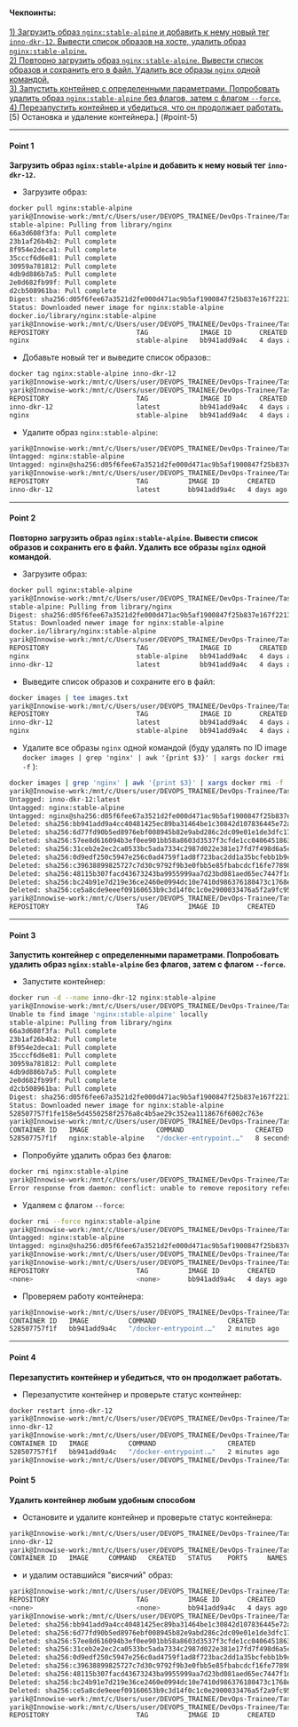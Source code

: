 #### Чекпоинты:

[1) Загрузить образ `nginx:stable-alpine` и добавить к нему новый тег `inno-dkr-12`. Вывести список образов на хосте, удалить образ `nginx:stable-alpine`.](#point-1)  
[2) Повторно загрузить образ `nginx:stable-alpine`. Вывести список образов и сохранить его в файл. Удалить все образы `nginx` одной командой.](#point-2)  
[3) Запустить контейнер с определенными параметрами. Попробовать удалить образ `nginx:stable-alpine` без флагов, затем с флагом `--force`.](#point-3)  
[4) Перезапустить контейнер и убедиться, что он продолжает работать.](#point-4)
[5) Остановка и удаление контейнера.] (#point-5)  

---

#### Point 1  
**Загрузить образ `nginx:stable-alpine` и добавить к нему новый тег `inno-dkr-12`.**  

  - Загрузите образ:
```bash
docker pull nginx:stable-alpine
yarik@Innowise-work:/mnt/c/Users/user/DEVOPS_TRAINEE/DevOps-Trainee/Tasks/Task_3.22$ docker pull nginx:stable-alpine
stable-alpine: Pulling from library/nginx
66a3d608f3fa: Pull complete
23b1af26b4b2: Pull complete
8f954e2deca1: Pull complete
35cccf6d6e81: Pull complete
30959a781812: Pull complete
4db9d886b7a5: Pull complete
2e0d682fb99f: Pull complete
d2cb508961ba: Pull complete
Digest: sha256:d05f6fee67a3521d2fe000d471ac9b5af1900847f25b837e167f2213e95ddf0f
Status: Downloaded newer image for nginx:stable-alpine
docker.io/library/nginx:stable-alpine
yarik@Innowise-work:/mnt/c/Users/user/DEVOPS_TRAINEE/DevOps-Trainee/Tasks/Task_3.22$ docker images 
REPOSITORY                      TAG             IMAGE ID       CREATED        SIZE
nginx                           stable-alpine   bb941add9a4c   4 days ago     47.2MB
```
  - Добавьте новый тег и выведите список образов::
```bash
docker tag nginx:stable-alpine inno-dkr-12
yarik@Innowise-work:/mnt/c/Users/user/DEVOPS_TRAINEE/DevOps-Trainee/Tasks/Task_3.22$ docker tag nginx:stable-alpine inno-dkr-12
yarik@Innowise-work:/mnt/c/Users/user/DEVOPS_TRAINEE/DevOps-Trainee/Tasks/Task_3.22$ docker images
REPOSITORY                      TAG             IMAGE ID       CREATED        SIZE
inno-dkr-12                     latest          bb941add9a4c   4 days ago     47.2MB
nginx                           stable-alpine   bb941add9a4c   4 days ago     47.2MB
```
  - Удалите образ `nginx:stable-alpine`:
```bash
yarik@Innowise-work:/mnt/c/Users/user/DEVOPS_TRAINEE/DevOps-Trainee/Tasks/Task_3.22$ docker image rm nginx:stable-alpine 
Untagged: nginx:stable-alpine
Untagged: nginx@sha256:d05f6fee67a3521d2fe000d471ac9b5af1900847f25b837e167f2213e95ddf0f
yarik@Innowise-work:/mnt/c/Users/user/DEVOPS_TRAINEE/DevOps-Trainee/Tasks/Task_3.22$ docker images
REPOSITORY                      TAG          IMAGE ID       CREATED        SIZE
inno-dkr-12                     latest       bb941add9a4c   4 days ago     47.2MB
```
---

#### Point 2  
**Повторно загрузить образ `nginx:stable-alpine`. Вывести список образов и сохранить его в файл. Удалить все образы `nginx` одной командой.**  

  - Загрузите образ:
```bash
docker pull nginx:stable-alpine
yarik@Innowise-work:/mnt/c/Users/user/DEVOPS_TRAINEE/DevOps-Trainee/Tasks/Task_3.22$ docker pull nginx:stable-alpine
stable-alpine: Pulling from library/nginx
Digest: sha256:d05f6fee67a3521d2fe000d471ac9b5af1900847f25b837e167f2213e95ddf0f
Status: Downloaded newer image for nginx:stable-alpine
docker.io/library/nginx:stable-alpine
yarik@Innowise-work:/mnt/c/Users/user/DEVOPS_TRAINEE/DevOps-Trainee/Tasks/Task_3.22$ docker images
REPOSITORY                      TAG             IMAGE ID       CREATED        SIZE
nginx                           stable-alpine   bb941add9a4c   4 days ago     47.2MB
inno-dkr-12                     latest          bb941add9a4c   4 days ago     47.2MB
```
  - Выведите список образов и сохраните его в файл:
```bash
docker images | tee images.txt
yarik@Innowise-work:/mnt/c/Users/user/DEVOPS_TRAINEE/DevOps-Trainee/Tasks/Task_3.22$ docker images | tee images.txt
REPOSITORY                      TAG             IMAGE ID       CREATED        SIZE
inno-dkr-12                     latest          bb941add9a4c   4 days ago     47.2MB
nginx                           stable-alpine   bb941add9a4c   4 days ago     47.2MB
```
  - Удалите все образы `nginx` одной командой (буду удалять по ID image `docker images | grep 'nginx' | awk '{print $3}' | xargs docker rmi -f` ):
```bash
docker images | grep 'nginx' | awk '{print $3}' | xargs docker rmi -f
yarik@Innowise-work:/mnt/c/Users/user/DEVOPS_TRAINEE/DevOps-Trainee/Tasks/Task_3.22$ docker images | grep 'nginx' | awk '{print $3}' | xargs docker rmi -f
Untagged: inno-dkr-12:latest
Untagged: nginx:stable-alpine
Untagged: nginx@sha256:d05f6fee67a3521d2fe000d471ac9b5af1900847f25b837e167f2213e95ddf0f
Deleted: sha256:bb941add9a4cc40481425ec89ba31464be1c30842d107836445e72a079a75bd6
Deleted: sha256:6d77fd90b5ed8976ebf008945b82e9abd286c2dc09e01e1de3dfc1748ec7ebaf
Deleted: sha256:57ee8d616094b3ef0ee901bb58a8603d3537f3cfde1cc0406451863f5707bd5b
Deleted: sha256:31ceb2e2ec2ca0533bc5ada7334c2987d022e381e17fd7f498d6a5cd47b7fc6f
Deleted: sha256:0d9edf250c5947e256c0ad4759f1ad8f723bac2dd1a35bcfebb1b9cedc85b923
Deleted: sha256:c39638899825727c7d30c9792f9b3e0fbb5e85fbabcdcf16fe7789882e85f486
Deleted: sha256:48115b307facd43673243ba9955999aa7d23bd081aed65ec7447f1da90d6c517
Deleted: sha256:bc24b91e7d219e36ce2460e0994dc10e7410d986376180473c1768e6a5d1480c
Deleted: sha256:ce5a8cde9eeef09160653b9c3d14f0c1c0e2900033476a5f2a9fc950161c0eb2
yarik@Innowise-work:/mnt/c/Users/user/DEVOPS_TRAINEE/DevOps-Trainee/Tasks/Task_3.22$ docker images
REPOSITORY                      TAG          IMAGE ID       CREATED        SIZE

```

---

#### Point 3  
**Запустить контейнер с определенными параметрами. Попробовать удалить образ `nginx:stable-alpine` без флагов, затем с флагом `--force`.**  

  - Запустите контейнер:
```bash
docker run -d --name inno-dkr-12 nginx:stable-alpine
yarik@Innowise-work:/mnt/c/Users/user/DEVOPS_TRAINEE/DevOps-Trainee/Tasks/Task_3.22$ docker run -d --name inno-dkr-12 nginx:stable-alpine
Unable to find image 'nginx:stable-alpine' locally
stable-alpine: Pulling from library/nginx
66a3d608f3fa: Pull complete
23b1af26b4b2: Pull complete
8f954e2deca1: Pull complete
35cccf6d6e81: Pull complete
30959a781812: Pull complete
4db9d886b7a5: Pull complete
2e0d682fb99f: Pull complete
d2cb508961ba: Pull complete
Digest: sha256:d05f6fee67a3521d2fe000d471ac9b5af1900847f25b837e167f2213e95ddf0f
Status: Downloaded newer image for nginx:stable-alpine
528507757f1fe158e5d4550258f2576a8c4b5ae29c352ea1118676f6002c763e
yarik@Innowise-work:/mnt/c/Users/user/DEVOPS_TRAINEE/DevOps-Trainee/Tasks/Task_3.22$ docker ps 
CONTAINER ID   IMAGE                 COMMAND                  CREATED         STATUS         PORTS     NAMES
528507757f1f   nginx:stable-alpine   "/docker-entrypoint.…"   8 seconds ago   Up 7 seconds   80/tcp    inno-dkr-12
```
  - Попробуйте удалить образ без флагов:
```bash
docker rmi nginx:stable-alpine
yarik@Innowise-work:/mnt/c/Users/user/DEVOPS_TRAINEE/DevOps-Trainee/Tasks/Task_3.22$ docker rmi nginx:stable-alpine
Error response from daemon: conflict: unable to remove repository reference "nginx:stable-alpine" (must force) - container 528507757f1f is using its referenced image bb941add9a4c
```
  - Удаляем с флагом `--force`:
```bash
docker rmi --force nginx:stable-alpine
yarik@Innowise-work:/mnt/c/Users/user/DEVOPS_TRAINEE/DevOps-Trainee/Tasks/Task_3.22$ docker rmi --force nginx:stable-alpine
Untagged: nginx:stable-alpine
Untagged: nginx@sha256:d05f6fee67a3521d2fe000d471ac9b5af1900847f25b837e167f2213e95ddf0f
yarik@Innowise-work:/mnt/c/Users/user/DEVOPS_TRAINEE/DevOps-Trainee/Tasks/Task_3.22$
yarik@Innowise-work:/mnt/c/Users/user/DEVOPS_TRAINEE/DevOps-Trainee/Tasks/Task_3.22$ docker images
REPOSITORY                      TAG          IMAGE ID       CREATED        SIZE
<none>                          <none>       bb941add9a4c   4 days ago     47.2MB
```
  - Проверяем работу контейнера:
```bash
yarik@Innowise-work:/mnt/c/Users/user/DEVOPS_TRAINEE/DevOps-Trainee/Tasks/Task_3.22$ docker ps
CONTAINER ID   IMAGE          COMMAND                  CREATED         STATUS         PORTS     NAMES
528507757f1f   bb941add9a4c   "/docker-entrypoint.…"   2 minutes ago   Up 2 minutes   80/tcp    inno-dkr-12
```

---

#### Point 4  
**Перезапустить контейнер и убедиться, что он продолжает работать.**  

  - Перезапустите контейнер и проверьте статус контейнер:
```bash
docker restart inno-dkr-12
yarik@Innowise-work:/mnt/c/Users/user/DEVOPS_TRAINEE/DevOps-Trainee/Tasks/Task_3.22$ docker restart inno-dkr-12
inno-dkr-12
yarik@Innowise-work:/mnt/c/Users/user/DEVOPS_TRAINEE/DevOps-Trainee/Tasks/Task_3.22$ docker ps
CONTAINER ID   IMAGE          COMMAND                  CREATED         STATUS         PORTS     NAMES
528507757f1f   bb941add9a4c   "/docker-entrypoint.…"   2 minutes ago   Up 3 seconds   80/tcp    inno-dkr-12
yarik@Innowise-work:/mnt/c/Users/user/DEVOPS_TRAINEE/DevOps-Trainee/Tasks/Task_3.22$ 
```

#### Point 5
**Удалить контейнер любым удобным способом**

  - Остановите и удалите контейнер и проверьте статус контейнера:
```bash
yarik@Innowise-work:/mnt/c/Users/user/DEVOPS_TRAINEE/DevOps-Trainee/Tasks/Task_3.22$ docker rm -f inno-dkr-12 
inno-dkr-12
yarik@Innowise-work:/mnt/c/Users/user/DEVOPS_TRAINEE/DevOps-Trainee/Tasks/Task_3.22$ docker ps
CONTAINER ID   IMAGE     COMMAND   CREATED   STATUS    PORTS     NAMES
```
  - и удалим оставшийся "висячий" образ:
```bash
yarik@Innowise-work:/mnt/c/Users/user/DEVOPS_TRAINEE/DevOps-Trainee/Tasks/Task_3.22$ docker images
REPOSITORY                      TAG          IMAGE ID       CREATED        SIZE
<none>                          <none>       bb941add9a4c   4 days ago     47.2MB
yarik@Innowise-work:/mnt/c/Users/user/DEVOPS_TRAINEE/DevOps-Trainee/Tasks/Task_3.22$ docker rmi bb941add9a4c
Deleted: sha256:bb941add9a4cc40481425ec89ba31464be1c30842d107836445e72a079a75bd6
Deleted: sha256:6d77fd90b5ed8976ebf008945b82e9abd286c2dc09e01e1de3dfc1748ec7ebaf
Deleted: sha256:57ee8d616094b3ef0ee901bb58a8603d3537f3cfde1cc0406451863f5707bd5b
Deleted: sha256:31ceb2e2ec2ca0533bc5ada7334c2987d022e381e17fd7f498d6a5cd47b7fc6f
Deleted: sha256:0d9edf250c5947e256c0ad4759f1ad8f723bac2dd1a35bcfebb1b9cedc85b923
Deleted: sha256:c39638899825727c7d30c9792f9b3e0fbb5e85fbabcdcf16fe7789882e85f486
Deleted: sha256:48115b307facd43673243ba9955999aa7d23bd081aed65ec7447f1da90d6c517
Deleted: sha256:bc24b91e7d219e36ce2460e0994dc10e7410d986376180473c1768e6a5d1480c
Deleted: sha256:ce5a8cde9eeef09160653b9c3d14f0c1c0e2900033476a5f2a9fc950161c0eb2
yarik@Innowise-work:/mnt/c/Users/user/DEVOPS_TRAINEE/DevOps-Trainee/Tasks/Task_3.22$ 
yarik@Innowise-work:/mnt/c/Users/user/DEVOPS_TRAINEE/DevOps-Trainee/Tasks/Task_3.22$ docker images
REPOSITORY                      TAG          IMAGE ID       CREATED        SIZE

```

